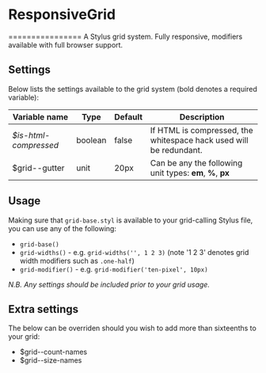 # ResponsiveGrid
================
A Stylus grid system. Fully responsive, modifiers available with full browser support.

## Settings
Below lists the settings available to the grid system (bold denotes a required variable):

Variable name         | Type    | Default | Description
--------------------- | ------- | ------- | -----------
*$is-html-compressed* | boolean | false   | If HTML is compressed, the whitespace hack used will be redundant.
$grid--gutter         | unit    | 20px    | Can be any the following unit types: **em**, **%**, **px**

## Usage
Making sure that `grid-base.styl` is available to your grid-calling Stylus file, you can use any of the following:
* `grid-base()`
* `grid-widths()` - e.g. `grid-widths('', 1 2 3)` (note '1 2 3' denotes grid width modifiers such as `.one-half`)
* `grid-modifier()` - e.g. `grid-modifier('ten-pixel', 10px)`

_N.B. Any settings should be included prior to your grid usage._

## Extra settings
The below can be overriden should you wish to add more than sixteenths to your grid:
* $grid--count-names
* $grid--size-names
